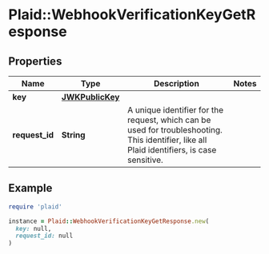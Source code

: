 # Plaid::WebhookVerificationKeyGetResponse

## Properties

| Name | Type | Description | Notes |
| ---- | ---- | ----------- | ----- |
| **key** | [**JWKPublicKey**](JWKPublicKey.md) |  |  |
| **request_id** | **String** | A unique identifier for the request, which can be used for troubleshooting. This identifier, like all Plaid identifiers, is case sensitive. |  |

## Example

```ruby
require 'plaid'

instance = Plaid::WebhookVerificationKeyGetResponse.new(
  key: null,
  request_id: null
)
```


